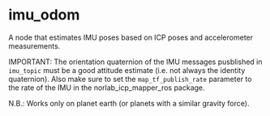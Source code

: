 # imu_odom
A node that estimates IMU poses based on ICP poses and accelerometer measurements.

IMPORTANT: The orientation quaternion of the IMU messages pusblished in `imu_topic` must be a good attitude estimate (i.e. not always the identity quaternion). Also make sure to set the `map_tf_publish_rate` parameter to the rate of the IMU in the norlab_icp_mapper_ros package.

N.B.: Works only on planet earth (or planets with a similar gravity force).

